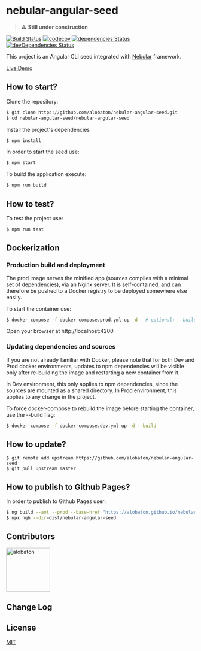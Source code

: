 # nebular-angular-seed

> :warning: **Still under construction**

[![Build Status](https://travis-ci.org/alobaton/nebular-angular-seed.svg?branch=master)](https://travis-ci.org/alobaton/nebular-angular-seed)
[![codecov](https://codecov.io/gh/alobaton/nebular-angular-seed/branch/master/graph/badge.svg)](https://codecov.io/gh/alobaton/nebular-angular-seed)
[![dependencies Status](https://david-dm.org/alobaton/nebular-angular-seed/status.svg)](https://david-dm.org/alobaton/nebular-angular-seed)
[![devDependencies Status](https://david-dm.org/alobaton/nebular-angular-seed/dev-status.svg)](https://david-dm.org/alobaton/nebular-angular-seed?type=dev)


This project is an Angular CLI seed integrated with [Nebular](https://github.com/akveo/nebular) framework.

[Live Demo](https://alobaton.github.io/nebular-angular-seed/nebular-angular-seed/#/)

## How to start?

Clone the repository:
```bash
$ git clone https://github.com/alobaton/nebular-angular-seed.git
$ cd nebular-angular-seed/nebular-angular-seed
```

Install the project's dependencies
```bash
$ npm install
```

In order to start the seed use:
```bash
$ npm start
```

To build the application execute:
```bash
$ npm run build
```

## How to test?

To test the project use:
```bash
$ npm run test
```

## Dockerization

### Production build and deployment

The prod image serves the minified app (sources compiles with a minimal set of dependencies), via an Nginx server.
It is self-contained, and can therefore be pushed to a Docker registry to be deployed somewhere else easily.


To start the container use:
```bash
$ docker-compose -f docker-compose.prod.yml up -d   # optional: --build, see below
```

Open your browser at http://localhost:4200

### Updating dependencies and sources
If you are not already familiar with Docker, please note that for both Dev and Prod docker environments, updates to
npm dependencies will be visible only after re-building the image and restarting a new container from it.

In Dev environment, this only applies to npm dependencies, since the sources are mounted as a shared directory.
In Prod environment, this applies to any change in the project.

To force docker-compose to rebuild the image before starting the container, use the --build flag:

```bash
$ docker-compose -f docker-compose.dev.yml up -d --build
```

## How to update?
```
$ git remote add upstream https://github.com/alobaton/nebular-angular-seed
$ git pull upstream master
```

## How to publish to Github Pages?

In order to publish to Github Pages user:

```bash
$ ng build --aot --prod --base-href "https://alobaton.github.io/nebular-angular-seed/"
$ npx ngh --dir=dist/nebular-angular-seed
```

## Contributors

[<img alt="alobaton" src="https://avatars1.githubusercontent.com/u/9356067?s=460&v=4" width="117">](https://github.com/alobaton)

## Change Log

## License

[MIT](https://github.com/alobaton/nebular-angular-seed/blob/master/LICENSE)
